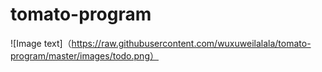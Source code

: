 # tomato-program
![Image text]（https://raw.githubusercontent.com/wuxuweilalala/tomato-program/master/images/todo.png）
